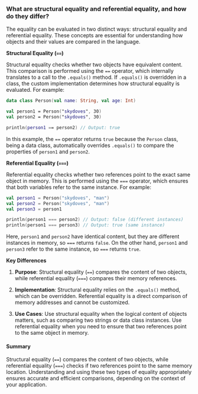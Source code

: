 ### What are structural equality and referential equality, and how do they differ?

The equality can be evaluated in two distinct ways: structural equality and referential equality. These concepts are essential for understanding how objects and their values are compared in the language.

**Structural Equality (`==`)**

Structural equality checks whether two objects have equivalent content. This comparison is performed using the `==` operator, which internally translates to a call to the `.equals()` method. If `.equals()` is overridden in a class, the custom implementation determines how structural equality is evaluated. For example:

```kotlin
data class Person(val name: String, val age: Int)

val person1 = Person("skydoves", 30)
val person2 = Person("skydoves", 30)

println(person1 == person2) // Output: true
```

In this example, the `==` operator returns `true` because the `Person` class, being a data class, automatically overrides `.equals()` to compare the properties of `person1` and `person2`.

**Referential Equality (`===`)**

Referential equality checks whether two references point to the exact same object in memory. This is performed using the `===` operator, which ensures that both variables refer to the same instance. For example:

```kotlin
val person1 = Person("skydoves", "man")
val person2 = Person("skydoves", "man")
val person3 = person1

println(person1 === person2) // Output: false (different instances)
println(person1 === person3) // Output: true (same instance)
```

Here, `person1` and `person2` have identical content, but they are different instances in memory, so `===` returns `false`. On the other hand, `person1` and `person3` refer to the same instance, so `===` returns `true`.

**Key Differences**

1. **Purpose**: Structural equality (`==`) compares the content of two objects, while referential equality (`===`) compares their memory references.

2. **Implementation**: Structural equality relies on the `.equals()` method, which can be overridden. Referential equality is a direct comparison of memory addresses and cannot be customized.

3. **Use Cases**: Use structural equality when the logical content of objects matters, such as comparing two strings or data class instances. Use referential equality when you need to ensure that two references point to the same object in memory.

#### Summary

Structural equality (`==`) compares the content of two objects, while referential equality (`===`) checks if two references point to the same memory location. Understanding and using these two types of equality appropriately ensures accurate and efficient comparisons, depending on the context of your application.